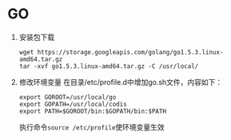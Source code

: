 # GO
1. 安装包下载

	```shell
	wget https://storage.googleapis.com/golang/go1.5.3.linux-amd64.tar.gz
	tar -xvf go1.5.3.linux-amd64.tar.gz -C /usr/local/
	```
2. 修改环境变量
在目录/etc/profile.d中增加go.sh文件，内容如下：
   
	```shell
	export GOROOT=/usr/local/go
	export GOPATH=/usr/local/codis
	export PATH=$GOROOT/bin:$GOPATH/bin:$PATH
	```
	执行命令```source /etc/profile```使环境变量生效


